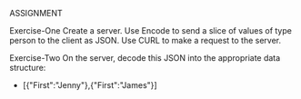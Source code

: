 ASSIGNMENT 

Exercise-One
Create a server. Use Encode to send a slice of values of type person to the client as JSON. Use CURL to make a request to the server. 

Exercise-Two
On the server, decode this JSON into the appropriate data structure:
* [{"First":"Jenny"},{"First":"James"}]

